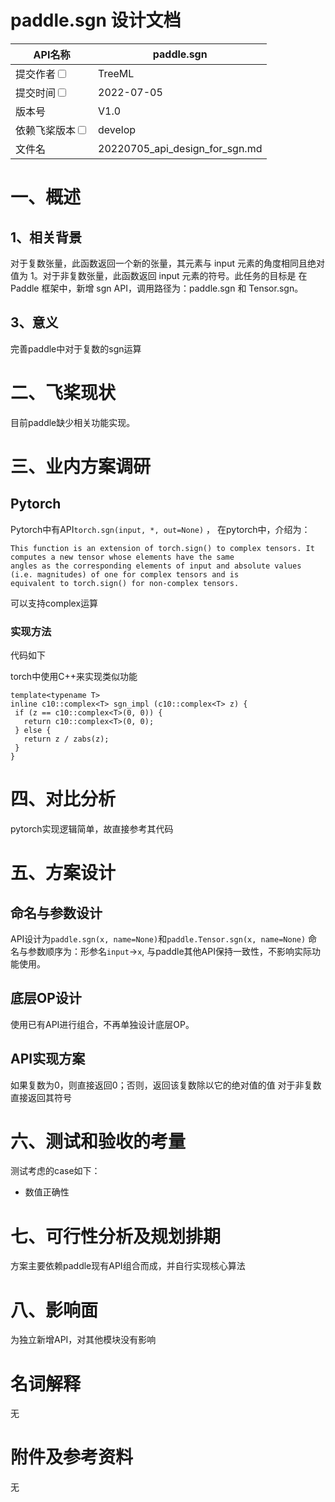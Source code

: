 # paddle.sgn 设计文档

| API名称                                                    | paddle.sgn                                     | 
|----------------------------------------------------------|------------------------------------------------|
| 提交作者<input type="checkbox" class="rowselector hidden">   | TreeML                                         | 
| 提交时间<input type="checkbox" class="rowselector hidden">   | 2022-07-05                                     | 
| 版本号                                                      | V1.0                                           | 
| 依赖飞桨版本<input type="checkbox" class="rowselector hidden"> | develop                                        | 
| 文件名                                                      | 20220705_api_design_for_sgn.md<br> | 

# 一、概述

## 1、相关背景

对于复数张量，此函数返回一个新的张量，其元素与 input 元素的角度相同且绝对值为 1。对于非复数张量，此函数返回 input 元素的符号。此任务的目标是
在 Paddle 框架中，新增 sgn API，调用路径为：paddle.sgn 和 Tensor.sgn。


## 3、意义

完善paddle中对于复数的sgn运算

# 二、飞桨现状

目前paddle缺少相关功能实现。

# 三、业内方案调研

## Pytorch

Pytorch中有API`torch.sgn(input, *, out=None)` ， 在pytorch中，介绍为：

 ```
 This function is an extension of torch.sign() to complex tensors. It computes a new tensor whose elements have the same
 angles as the corresponding elements of input and absolute values (i.e. magnitudes) of one for complex tensors and is
 equivalent to torch.sign() for non-complex tensors.
 ```

可以支持complex运算


### 实现方法

代码如下

torch中使用C++来实现类似功能

 ```
 template<typename T>
inline c10::complex<T> sgn_impl (c10::complex<T> z) {
  if (z == c10::complex<T>(0, 0)) {
    return c10::complex<T>(0, 0);
  } else {
    return z / zabs(z);
  }
}

 ```

# 四、对比分析

pytorch实现逻辑简单，故直接参考其代码

# 五、方案设计

## 命名与参数设计

API设计为`paddle.sgn(x, name=None)`和`paddle.Tensor.sgn(x, name=None)`
命名与参数顺序为：形参名`input`->`x`,  与paddle其他API保持一致性，不影响实际功能使用。


## 底层OP设计

使用已有API进行组合，不再单独设计底层OP。

## API实现方案

如果复数为0，则直接返回0；否则，返回该复数除以它的绝对值的值
对于非复数直接返回其符号

# 六、测试和验收的考量

测试考虑的case如下：

- 数值正确性


# 七、可行性分析及规划排期

方案主要依赖paddle现有API组合而成，并自行实现核心算法

# 八、影响面

为独立新增API，对其他模块没有影响

# 名词解释

无

# 附件及参考资料

无